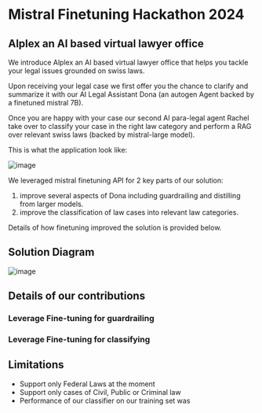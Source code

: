 # Mistral Finetuning Hackathon 2024

## Alplex an AI based virtual lawyer office

We introduce Alplex an AI based virtual lawyer office that helps you tackle your legal issues grounded on swiss laws.

Upon receiving your legal case we first offer you the chance to clarify and summarize it with our AI Legal Assistant Dona (an autogen Agent backed by a finetuned mistral 7B).

Once you are happy with your case our second AI para-legal agent Rachel take over to classify your case in the right law category and perform a RAG over relevant swiss laws (backed by mistral-large model).

This is what the application look like:

![image](https://github.com/unit8co/mistral-hackathon-finetuning/assets/1738060/6817ec8a-19bf-4cfb-9484-f42ae4ffd175)

We leveraged mistral finetuning API for 2 key parts of our solution:

1. improve several aspects of Dona including guardrailing and distilling from larger models.
2. improve the classification of law cases into relevant law categories.

Details of how finetuning improved the solution is provided below.

## Solution Diagram

![image](https://github.com/unit8co/mistral-hackathon-finetuning/assets/1738060/75e9bf20-567d-40b9-b81e-22064b63f26b)


## Details of our contributions

### Leverage Fine-tuning for guardrailing


### Leverage Fine-tuning for classifying 

## Limitations

* Support only Federal Laws at the moment
* Support only cases of Civil, Public or Criminal law
* Performance of our classifier on our training set was 
